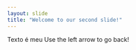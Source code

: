 ```yaml
---
layout: slide
title: "Welcome to our second slide!"
---
```

Texto é meu
Use the left arrow to go back!
